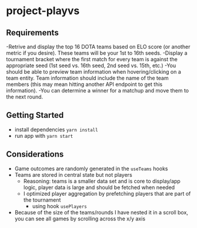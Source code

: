 
# project-playvs

## Requirements
-Retrive and display the top 16 DOTA teams based on ELO score (or another metric if you desire). These teams will be your 1st to 16th seeds.
-Display a tournament bracket where the first match for every team is against the appropriate seed (1st seed vs. 16th seed, 2nd seed vs. 15th, etc.)
-You should be able to preview team information when hovering/clicking on a team entity. Team information should include the name of the team members (this may mean hitting another API endpoint to get this information).
-You can determine a winner for a matchup and move them to the next round.

## Getting Started
* install dependencies ```yarn install```
* run app with ```yarn start```

## Considerations
* Game outcomes are randomly generated in the ```useTeams``` hooks
* Teams are stored in central state but not players
  * Reasoning: teams is a smaller data set and is core to display/app logic, player data is large and should be fetched when needed
  * I optimized player aggregation by prefetching players that are part of the tournament
    * using hook ```usePlayers```
* Because of the size of the teams/rounds I have nested it in a scroll box, you can see all games by scrolling across the x/y axis
